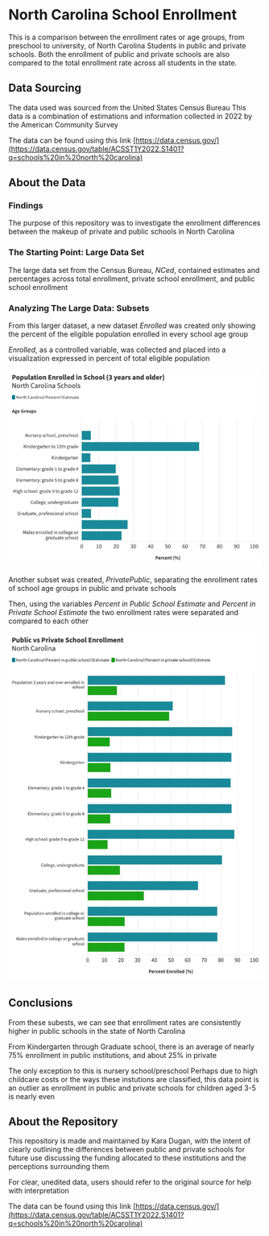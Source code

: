 # North Carolina School Enrollment 

This is a comparison between the enrollment rates or age groups, from preschool to university, of North Carolina Students in public and private schools. Both the enrollment of public and private schools are also compared to the total enrollment rate across all students in the state. 

## Data Sourcing 

The data used was sourced from the United States Census Bureau 
This data is a combination of estimations and information collected in 2022 by the American Community Survey

The data can be found using this link 
[https://data.census.gov/](https://data.census.gov/table/ACSST1Y2022.S1401?q=schools%20in%20north%20carolina)

## About the Data 
### Findings 

The purpose of this repository was to investigate the enrollment differences between the makeup of private and public schools in North Carolina 

### The Starting Point: Large Data Set

The large data set from the Census Bureau, *NCed*, contained estimates and percentages across total enrollment, private school enrollment, and public school enrollment

### Analyzing The Large Data: Subsets

From this larger dataset, a new dataset *Enrolled* was created only showing the percent of the eligible population enrolled in every school age group

*Enrolled*, as a controlled variable, was collected and placed into a visualization expressed in percent of total eligible population 

![enrollment-bar-chart](images/TotalEnroll.jpeg)

Another subset was created, *PrivatePublic*, separating the enrollment rates of school age groups in public and private schools

Then, using the variables *Percent in Public School Estimate* and *Percent in Private School Estimate* the two enrollment rates were separated and compared to each other 

![enrollment-bar-chart](images/PrivPubBarChart.jpeg)

## Conclusions

From these subests, we can see that enrollment rates are consistently higher in public schools in the state of North Carolina

From Kindergarten through Graduate school, there is an average of nearly 75% enrollment in public institutions, and about 25% in private

The only exception to this is nursery school/preschool
Perhaps due to high childcare costs or the ways these instutions are classified, this data point is an outlier as enrollment in public and private schools for children aged 3-5 is nearly even

## About the Repository

This repository is made and maintained by Kara Dugan, with the intent of clearly outlining the differences between public and private schools for future use discussing the funding allocated to these institutions and the perceptions surrounding them 

For clear, unedited data, users should refer to the original source for help with interpretation

The data can be found using this link 
[https://data.census.gov/](https://data.census.gov/table/ACSST1Y2022.S1401?q=schools%20in%20north%20carolina)
